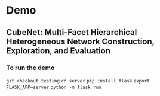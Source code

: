 # Demo
## CubeNet: Multi-Facet Hierarchical Heterogeneous Network Construction, Exploration, and Evaluation
### To run the demo
`git checkout testing`
`cd server`
`pip install flask`
`export FLASK_APP=server`
`python -m flask run`
